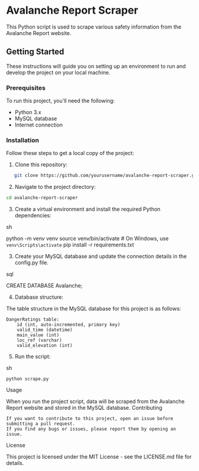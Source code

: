 # Avalanche Report Scraper

This Python script is used to scrape various safety information from the Avalanche Report website.

## Getting Started

These instructions will guide you on setting up an environment to run and develop the project on your local machine.

### Prerequisites

To run this project, you'll need the following:

- Python 3.x
- MySQL database
- Internet connection

### Installation

Follow these steps to get a local copy of the project:

1. Clone this repository:
```sh
   git clone https://github.com/yourusername/avalanche-report-scraper.git
```

2. Navigate to the project directory:
```sh
cd avalanche-report-scraper
```

3. Create a virtual environment and install the required Python dependencies:

sh

python -m venv venv
source venv/bin/activate  # On Windows, use `venv\Scripts\activate`
pip install -r requirements.txt

3. Create your MySQL database and update the connection details in the config.py file.

sql

CREATE DATABASE Avalanche;

4. Database structure:

The table structure in the MySQL database for this project is as follows:

    DangerRatings table:
        id (int, auto-incremented, primary key)
        valid_time (datetime)
        main_value (int)
        loc_ref (varchar)
        valid_elevation (int)

5. Run the script:

sh

    python scrape.py

Usage

When you run the project script, data will be scraped from the Avalanche Report website and stored in the MySQL database.
Contributing

    If you want to contribute to this project, open an issue before submitting a pull request.
    If you find any bugs or issues, please report them by opening an issue.

License

This project is licensed under the MIT License - see the LICENSE.md file for details.